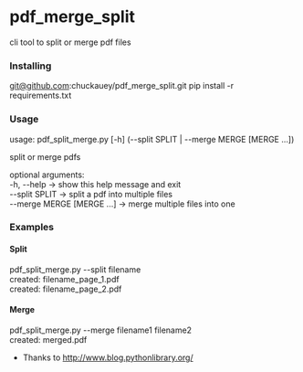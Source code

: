 # pdf_merge_split

cli tool to split or merge pdf files

### Installing

git@github.com:chuckauey/pdf_merge_split.git
pip install -r requirements.txt

### Usage

usage: pdf_split_merge.py [-h] (--split SPLIT | --merge MERGE [MERGE ...])

split or merge pdfs

optional arguments:  
  -h, --help → show this help message and exit  
  --split SPLIT → split a pdf into multiple files  
  --merge MERGE [MERGE ...] → merge multiple files into one

### Examples

#### Split
pdf_split_merge.py --split filename  
created: filename_page_1.pdf  
created: filename_page_2.pdf  

#### Merge
pdf_split_merge.py --merge filename1 filename2  
created: merged.pdf

* Thanks to http://www.blog.pythonlibrary.org/